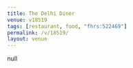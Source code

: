 ```yaml
---
title: The Delhi Diner
venue: v18519
tags: [restaurant, food, "fhrs:522469"]
permalink: /v/18519/
layout: venue
---
```

null